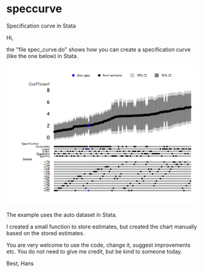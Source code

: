 # speccurve
 Specification curve in Stata


Hi, 

the "file spec_curve.do" shows how you can create  a specification curve (like the one below) in Stata. 

![Demo](demo.png)


The example uses the auto dataset in Stata. 

I created a small function to store estimates, but created the chart manually based on the stored estimates. 

You are very welcome to use the code, change it, suggest improvements etc. You do not need to give me credit, but be kind to someone today.

Best,
Hans


